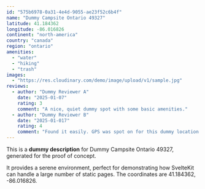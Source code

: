 ```yaml
---
id: "575b6978-0a31-4e4d-9055-ae23f52c6b4f"
name: "Dummy Campsite Ontario 49327"
latitude: 41.184362
longitude: -86.016826
continent: "north-america"
country: "canada"
region: "ontario"
amenities:
  - "water"
  - "hiking"
  - "trash"
images:
  - "https://res.cloudinary.com/demo/image/upload/v1/sample.jpg"
reviews:
  - author: "Dummy Reviewer A"
    date: "2025-01-07"
    rating: 3
    comment: "A nice, quiet dummy spot with some basic amenities."
  - author: "Dummy Reviewer B"
    date: "2025-01-017"
    rating: 4
    comment: "Found it easily. GPS was spot on for this dummy location."
---
```


This is a **dummy description** for Dummy Campsite Ontario 49327, generated for the proof of concept.

It provides a serene environment, perfect for demonstrating how SvelteKit can handle a large number of static pages. The coordinates are 41.184362, -86.016826.
